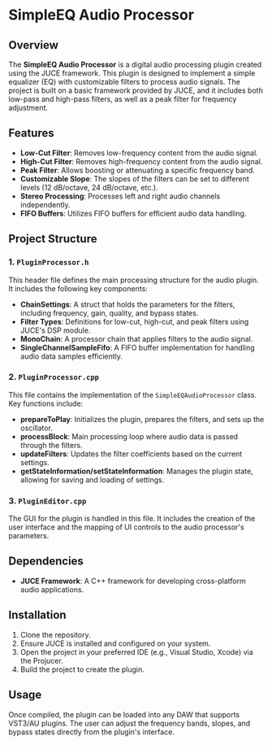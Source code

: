 # SimpleEQ Audio Processor

## Overview

The **SimpleEQ Audio Processor** is a digital audio processing plugin created using the JUCE framework. This plugin is designed to implement a simple equalizer (EQ) with customizable filters to process audio signals. The project is built on a basic framework provided by JUCE, and it includes both low-pass and high-pass filters, as well as a peak filter for frequency adjustment.

## Features

- **Low-Cut Filter**: Removes low-frequency content from the audio signal.
- **High-Cut Filter**: Removes high-frequency content from the audio signal.
- **Peak Filter**: Allows boosting or attenuating a specific frequency band.
- **Customizable Slope**: The slopes of the filters can be set to different levels (12 dB/octave, 24 dB/octave, etc.).
- **Stereo Processing**: Processes left and right audio channels independently.
- **FIFO Buffers**: Utilizes FIFO buffers for efficient audio data handling.

## Project Structure

### 1. `PluginProcessor.h`

This header file defines the main processing structure for the audio plugin. It includes the following key components:

- **ChainSettings**: A struct that holds the parameters for the filters, including frequency, gain, quality, and bypass states.
- **Filter Types**: Definitions for low-cut, high-cut, and peak filters using JUCE's DSP module.
- **MonoChain**: A processor chain that applies filters to the audio signal.
- **SingleChannelSampleFifo**: A FIFO buffer implementation for handling audio data samples efficiently.

### 2. `PluginProcessor.cpp`

This file contains the implementation of the `SimpleEQAudioProcessor` class. Key functions include:

- **prepareToPlay**: Initializes the plugin, prepares the filters, and sets up the oscillator.
- **processBlock**: Main processing loop where audio data is passed through the filters.
- **updateFilters**: Updates the filter coefficients based on the current settings.
- **getStateInformation/setStateInformation**: Manages the plugin state, allowing for saving and loading of settings.

### 3. `PluginEditor.cpp`

The GUI for the plugin is handled in this file. It includes the creation of the user interface and the mapping of UI controls to the audio processor's parameters.

## Dependencies

- **JUCE Framework**: A C++ framework for developing cross-platform audio applications.

## Installation

1. Clone the repository.
2. Ensure JUCE is installed and configured on your system.
3. Open the project in your preferred IDE (e.g., Visual Studio, Xcode) via the Projucer.
4. Build the project to create the plugin.

## Usage

Once compiled, the plugin can be loaded into any DAW that supports VST3/AU plugins. The user can adjust the frequency bands, slopes, and bypass states directly from the plugin's interface.



